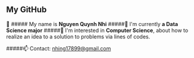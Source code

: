 ## My GitHub

👋 ##### My name is __Nguyen Quynh Nhi__
#####👀 I'm currently __a Data Science major__
#####💞️ I'm interested in __Computer Science__, about how to realize an idea to a solution to problems via lines of codes.

#####📫 Contact: nhing17899@gmail.com
